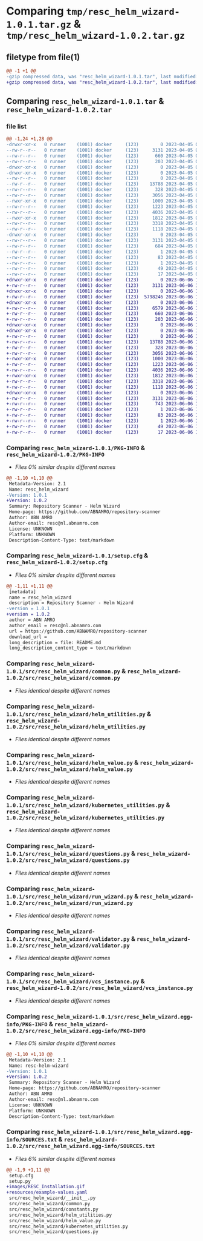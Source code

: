 # Comparing `tmp/resc_helm_wizard-1.0.1.tar.gz` & `tmp/resc_helm_wizard-1.0.2.tar.gz`

## filetype from file(1)

```diff
@@ -1 +1 @@
-gzip compressed data, was "resc_helm_wizard-1.0.1.tar", last modified: Wed Apr  5 08:35:16 2023, max compression
+gzip compressed data, was "resc_helm_wizard-1.0.2.tar", last modified: Tue Jun  6 15:11:22 2023, max compression
```

## Comparing `resc_helm_wizard-1.0.1.tar` & `resc_helm_wizard-1.0.2.tar`

### file list

```diff
@@ -1,24 +1,28 @@
-drwxr-xr-x   0 runner    (1001) docker     (123)        0 2023-04-05 08:35:16.089012 resc_helm_wizard-1.0.1/
--rw-r--r--   0 runner    (1001) docker     (123)     3131 2023-04-05 08:35:16.089012 resc_helm_wizard-1.0.1/PKG-INFO
--rw-r--r--   0 runner    (1001) docker     (123)      660 2023-04-05 08:35:16.089012 resc_helm_wizard-1.0.1/setup.cfg
--rw-r--r--   0 runner    (1001) docker     (123)      203 2023-04-05 08:35:09.000000 resc_helm_wizard-1.0.1/setup.py
-drwxr-xr-x   0 runner    (1001) docker     (123)        0 2023-04-05 08:35:16.085012 resc_helm_wizard-1.0.1/src/
-drwxr-xr-x   0 runner    (1001) docker     (123)        0 2023-04-05 08:35:16.085012 resc_helm_wizard-1.0.1/src/resc_helm_wizard/
--rw-r--r--   0 runner    (1001) docker     (123)        0 2023-04-05 08:35:09.000000 resc_helm_wizard-1.0.1/src/resc_helm_wizard/__init__.py
--rw-r--r--   0 runner    (1001) docker     (123)    13788 2023-04-05 08:35:09.000000 resc_helm_wizard-1.0.1/src/resc_helm_wizard/common.py
--rw-r--r--   0 runner    (1001) docker     (123)      328 2023-04-05 08:35:09.000000 resc_helm_wizard-1.0.1/src/resc_helm_wizard/constants.py
--rw-r--r--   0 runner    (1001) docker     (123)     3056 2023-04-05 08:35:09.000000 resc_helm_wizard-1.0.1/src/resc_helm_wizard/helm_utilities.py
--rwxr-xr-x   0 runner    (1001) docker     (123)     1000 2023-04-05 08:35:09.000000 resc_helm_wizard-1.0.1/src/resc_helm_wizard/helm_value.py
--rw-r--r--   0 runner    (1001) docker     (123)     1223 2023-04-05 08:35:09.000000 resc_helm_wizard-1.0.1/src/resc_helm_wizard/kubernetes_utilities.py
--rw-r--r--   0 runner    (1001) docker     (123)     4036 2023-04-05 08:35:09.000000 resc_helm_wizard-1.0.1/src/resc_helm_wizard/questions.py
--rwxr-xr-x   0 runner    (1001) docker     (123)     1812 2023-04-05 08:35:09.000000 resc_helm_wizard-1.0.1/src/resc_helm_wizard/run_wizard.py
--rw-r--r--   0 runner    (1001) docker     (123)     3318 2023-04-05 08:35:09.000000 resc_helm_wizard-1.0.1/src/resc_helm_wizard/validator.py
--rw-r--r--   0 runner    (1001) docker     (123)     1118 2023-04-05 08:35:09.000000 resc_helm_wizard-1.0.1/src/resc_helm_wizard/vcs_instance.py
-drwxr-xr-x   0 runner    (1001) docker     (123)        0 2023-04-05 08:35:16.089012 resc_helm_wizard-1.0.1/src/resc_helm_wizard.egg-info/
--rw-r--r--   0 runner    (1001) docker     (123)     3131 2023-04-05 08:35:16.000000 resc_helm_wizard-1.0.1/src/resc_helm_wizard.egg-info/PKG-INFO
--rw-r--r--   0 runner    (1001) docker     (123)      684 2023-04-05 08:35:16.000000 resc_helm_wizard-1.0.1/src/resc_helm_wizard.egg-info/SOURCES.txt
--rw-r--r--   0 runner    (1001) docker     (123)        1 2023-04-05 08:35:16.000000 resc_helm_wizard-1.0.1/src/resc_helm_wizard.egg-info/dependency_links.txt
--rw-r--r--   0 runner    (1001) docker     (123)       83 2023-04-05 08:35:16.000000 resc_helm_wizard-1.0.1/src/resc_helm_wizard.egg-info/entry_points.txt
--rw-r--r--   0 runner    (1001) docker     (123)        1 2023-04-05 08:35:16.000000 resc_helm_wizard-1.0.1/src/resc_helm_wizard.egg-info/not-zip-safe
--rw-r--r--   0 runner    (1001) docker     (123)       49 2023-04-05 08:35:16.000000 resc_helm_wizard-1.0.1/src/resc_helm_wizard.egg-info/requires.txt
--rw-r--r--   0 runner    (1001) docker     (123)       17 2023-04-05 08:35:16.000000 resc_helm_wizard-1.0.1/src/resc_helm_wizard.egg-info/top_level.txt
+drwxr-xr-x   0 runner    (1001) docker     (123)        0 2023-06-06 15:11:22.503168 resc_helm_wizard-1.0.2/
+-rw-r--r--   0 runner    (1001) docker     (123)     3131 2023-06-06 15:11:22.503168 resc_helm_wizard-1.0.2/PKG-INFO
+drwxr-xr-x   0 runner    (1001) docker     (123)        0 2023-06-06 15:11:22.495168 resc_helm_wizard-1.0.2/images/
+-rw-r--r--   0 runner    (1001) docker     (123)  5798246 2023-06-06 15:11:14.000000 resc_helm_wizard-1.0.2/images/RESC_Installation.gif
+drwxr-xr-x   0 runner    (1001) docker     (123)        0 2023-06-06 15:11:22.499168 resc_helm_wizard-1.0.2/resources/
+-rw-r--r--   0 runner    (1001) docker     (123)     6579 2023-06-06 15:11:14.000000 resc_helm_wizard-1.0.2/resources/example-values.yaml
+-rw-r--r--   0 runner    (1001) docker     (123)      660 2023-06-06 15:11:22.503168 resc_helm_wizard-1.0.2/setup.cfg
+-rw-r--r--   0 runner    (1001) docker     (123)      203 2023-06-06 15:11:14.000000 resc_helm_wizard-1.0.2/setup.py
+drwxr-xr-x   0 runner    (1001) docker     (123)        0 2023-06-06 15:11:22.491167 resc_helm_wizard-1.0.2/src/
+drwxr-xr-x   0 runner    (1001) docker     (123)        0 2023-06-06 15:11:22.503168 resc_helm_wizard-1.0.2/src/resc_helm_wizard/
+-rw-r--r--   0 runner    (1001) docker     (123)        0 2023-06-06 15:11:14.000000 resc_helm_wizard-1.0.2/src/resc_helm_wizard/__init__.py
+-rw-r--r--   0 runner    (1001) docker     (123)    13788 2023-06-06 15:11:14.000000 resc_helm_wizard-1.0.2/src/resc_helm_wizard/common.py
+-rw-r--r--   0 runner    (1001) docker     (123)      328 2023-06-06 15:11:14.000000 resc_helm_wizard-1.0.2/src/resc_helm_wizard/constants.py
+-rw-r--r--   0 runner    (1001) docker     (123)     3056 2023-06-06 15:11:14.000000 resc_helm_wizard-1.0.2/src/resc_helm_wizard/helm_utilities.py
+-rwxr-xr-x   0 runner    (1001) docker     (123)     1000 2023-06-06 15:11:14.000000 resc_helm_wizard-1.0.2/src/resc_helm_wizard/helm_value.py
+-rw-r--r--   0 runner    (1001) docker     (123)     1223 2023-06-06 15:11:14.000000 resc_helm_wizard-1.0.2/src/resc_helm_wizard/kubernetes_utilities.py
+-rw-r--r--   0 runner    (1001) docker     (123)     4036 2023-06-06 15:11:14.000000 resc_helm_wizard-1.0.2/src/resc_helm_wizard/questions.py
+-rwxr-xr-x   0 runner    (1001) docker     (123)     1812 2023-06-06 15:11:14.000000 resc_helm_wizard-1.0.2/src/resc_helm_wizard/run_wizard.py
+-rw-r--r--   0 runner    (1001) docker     (123)     3318 2023-06-06 15:11:14.000000 resc_helm_wizard-1.0.2/src/resc_helm_wizard/validator.py
+-rw-r--r--   0 runner    (1001) docker     (123)     1118 2023-06-06 15:11:14.000000 resc_helm_wizard-1.0.2/src/resc_helm_wizard/vcs_instance.py
+drwxr-xr-x   0 runner    (1001) docker     (123)        0 2023-06-06 15:11:22.503168 resc_helm_wizard-1.0.2/src/resc_helm_wizard.egg-info/
+-rw-r--r--   0 runner    (1001) docker     (123)     3131 2023-06-06 15:11:22.000000 resc_helm_wizard-1.0.2/src/resc_helm_wizard.egg-info/PKG-INFO
+-rw-r--r--   0 runner    (1001) docker     (123)      743 2023-06-06 15:11:22.000000 resc_helm_wizard-1.0.2/src/resc_helm_wizard.egg-info/SOURCES.txt
+-rw-r--r--   0 runner    (1001) docker     (123)        1 2023-06-06 15:11:22.000000 resc_helm_wizard-1.0.2/src/resc_helm_wizard.egg-info/dependency_links.txt
+-rw-r--r--   0 runner    (1001) docker     (123)       83 2023-06-06 15:11:22.000000 resc_helm_wizard-1.0.2/src/resc_helm_wizard.egg-info/entry_points.txt
+-rw-r--r--   0 runner    (1001) docker     (123)        1 2023-06-06 15:11:22.000000 resc_helm_wizard-1.0.2/src/resc_helm_wizard.egg-info/not-zip-safe
+-rw-r--r--   0 runner    (1001) docker     (123)       49 2023-06-06 15:11:22.000000 resc_helm_wizard-1.0.2/src/resc_helm_wizard.egg-info/requires.txt
+-rw-r--r--   0 runner    (1001) docker     (123)       17 2023-06-06 15:11:22.000000 resc_helm_wizard-1.0.2/src/resc_helm_wizard.egg-info/top_level.txt
```

### Comparing `resc_helm_wizard-1.0.1/PKG-INFO` & `resc_helm_wizard-1.0.2/PKG-INFO`

 * *Files 0% similar despite different names*

```diff
@@ -1,10 +1,10 @@
 Metadata-Version: 2.1
 Name: resc_helm_wizard
-Version: 1.0.1
+Version: 1.0.2
 Summary: Repository Scanner - Helm Wizard
 Home-page: https://github.com/ABNAMRO/repository-scanner
 Author: ABN AMRO
 Author-email: resc@nl.abnamro.com
 License: UNKNOWN
 Platform: UNKNOWN
 Description-Content-Type: text/markdown
```

### Comparing `resc_helm_wizard-1.0.1/setup.cfg` & `resc_helm_wizard-1.0.2/setup.cfg`

 * *Files 0% similar despite different names*

```diff
@@ -1,11 +1,11 @@
 [metadata]
 name = resc_helm_wizard
 description = Repository Scanner - Helm Wizard
-version = 1.0.1
+version = 1.0.2
 author = ABN AMRO
 author_email = resc@nl.abnamro.com
 url = https://github.com/ABNAMRO/repository-scanner
 download_url = 
 long_description = file: README.md
 long_description_content_type = text/markdown
```

### Comparing `resc_helm_wizard-1.0.1/src/resc_helm_wizard/common.py` & `resc_helm_wizard-1.0.2/src/resc_helm_wizard/common.py`

 * *Files identical despite different names*

### Comparing `resc_helm_wizard-1.0.1/src/resc_helm_wizard/helm_utilities.py` & `resc_helm_wizard-1.0.2/src/resc_helm_wizard/helm_utilities.py`

 * *Files identical despite different names*

### Comparing `resc_helm_wizard-1.0.1/src/resc_helm_wizard/helm_value.py` & `resc_helm_wizard-1.0.2/src/resc_helm_wizard/helm_value.py`

 * *Files identical despite different names*

### Comparing `resc_helm_wizard-1.0.1/src/resc_helm_wizard/kubernetes_utilities.py` & `resc_helm_wizard-1.0.2/src/resc_helm_wizard/kubernetes_utilities.py`

 * *Files identical despite different names*

### Comparing `resc_helm_wizard-1.0.1/src/resc_helm_wizard/questions.py` & `resc_helm_wizard-1.0.2/src/resc_helm_wizard/questions.py`

 * *Files identical despite different names*

### Comparing `resc_helm_wizard-1.0.1/src/resc_helm_wizard/run_wizard.py` & `resc_helm_wizard-1.0.2/src/resc_helm_wizard/run_wizard.py`

 * *Files identical despite different names*

### Comparing `resc_helm_wizard-1.0.1/src/resc_helm_wizard/validator.py` & `resc_helm_wizard-1.0.2/src/resc_helm_wizard/validator.py`

 * *Files identical despite different names*

### Comparing `resc_helm_wizard-1.0.1/src/resc_helm_wizard/vcs_instance.py` & `resc_helm_wizard-1.0.2/src/resc_helm_wizard/vcs_instance.py`

 * *Files identical despite different names*

### Comparing `resc_helm_wizard-1.0.1/src/resc_helm_wizard.egg-info/PKG-INFO` & `resc_helm_wizard-1.0.2/src/resc_helm_wizard.egg-info/PKG-INFO`

 * *Files 0% similar despite different names*

```diff
@@ -1,10 +1,10 @@
 Metadata-Version: 2.1
 Name: resc-helm-wizard
-Version: 1.0.1
+Version: 1.0.2
 Summary: Repository Scanner - Helm Wizard
 Home-page: https://github.com/ABNAMRO/repository-scanner
 Author: ABN AMRO
 Author-email: resc@nl.abnamro.com
 License: UNKNOWN
 Platform: UNKNOWN
 Description-Content-Type: text/markdown
```

### Comparing `resc_helm_wizard-1.0.1/src/resc_helm_wizard.egg-info/SOURCES.txt` & `resc_helm_wizard-1.0.2/src/resc_helm_wizard.egg-info/SOURCES.txt`

 * *Files 6% similar despite different names*

```diff
@@ -1,9 +1,11 @@
 setup.cfg
 setup.py
+images/RESC_Installation.gif
+resources/example-values.yaml
 src/resc_helm_wizard/__init__.py
 src/resc_helm_wizard/common.py
 src/resc_helm_wizard/constants.py
 src/resc_helm_wizard/helm_utilities.py
 src/resc_helm_wizard/helm_value.py
 src/resc_helm_wizard/kubernetes_utilities.py
 src/resc_helm_wizard/questions.py
```

